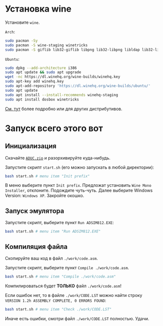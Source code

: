 # Установка wine

Установите `wine`.

`Arch`:

``` bash
sudo pacman -Sy
sudo pacman -S wine-staging winetricks
sudo pacman -S giflib lib32-giflib libpng lib32-libpng libldap lib32-libldap gnutls lib32-gnutls mpg123 lib32-mpg123 openal lib32-openal v4l-utils lib32-v4l-utils libpulse lib32-libpulse alsa-plugins lib32-alsa-plugins alsa-lib lib32-alsa-lib libjpeg-turbo lib32-libjpeg-turbo libxcomposite lib32-libxcomposite libxinerama lib32-libxinerama ncurses lib32-ncurses opencl-icd-loader lib32-opencl-icd-loader libxslt lib32-libxslt libva lib32-libva gtk3 lib32-gtk3 gst-plugins-base-libs lib32-gst-plugins-base-libs vulkan-icd-loader lib32-vulkan-icd-loader cups samba dosbox
```

`Ubuntu`:

``` bash
sudo dpkg --add-architecture i386
sudo apt update && sudo apt upgrade
wget -nc https://dl.winehq.org/wine-builds/winehq.key
sudo apt-key add winehq.key
sudo apt-add-repository 'https://dl.winehq.org/wine-builds/ubuntu/'
sudo apt update
sudo apt install --install-recommends winehq-staging
sudo apt install dosbox winetricks
```

[См. тут](https://www.gloriouseggroll.tv/how-to-get-out-of-wine-dependency-hell/) более подробно или для других дистрибутивов.



# Запуск всего этого вот

## Инициализация

Скачайте [`ADUC.zip`](https://github.com/The220thBot/etu2023_MPS/raw/main/ADUC.zip) и разорхивируйте куда-нибудь.

Запустите скрипт `start.sh` (его можно запускать в любой директории):

``` bash
bash start.sh # menu item "Init prefix"
```

В меню выберите пункт `Init prefix`. Предложат установить `Wine Mono Installer`, отклоните. Подождите чуть-чуть. Далее выберите Windows Version: `Windows XP`. Закройте окошко.

## Запуск эмулятора

Запустите скрипт, выберите пункт `Run ADSIM812.EXE`:

``` bash
bash start.sh # menu item "Run ADSIM812.EXE"
```

## Компиляция файла

Скопируйте ваш код в файл `./work/code.asm`.

Запустите скрипт, выберите пункт `Compile ./work/code.asm`.

``` bash
bash start.sh # menu item "Compile ./work/code.asm"
```

Компилироваться будет **ТОЛЬКО** файл `./work/code.asm`!

Если ошибок нет, то в файле `./work/CODE.LST` можно найти строку `VERSION 1.2h ASSEMBLY COMPLETE, 0 ERRORS FOUND`:

``` bash
bash start.sh # menu item "Check ./work/CODE.LST"
```

Иначе есть ошибки, смотри файл `./work/CODE.LST` полностью. Удачи.
